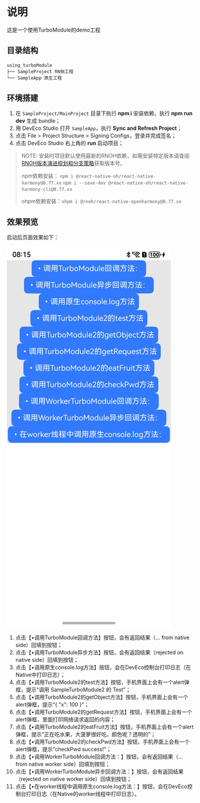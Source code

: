 # 说明

这是一个使用TurboModule的demo工程

## 目录结构

```md
using_turboModule
├── SampleProject RN侧工程
└── SampleApp 原生工程
```

## 环境搭建

1. 在 `SampleProject/MainProject` 目录下执行 **npm i** 安装依赖，执行 **npm run dev** 生成 bundle；
2. 用 DevEco Studio 打开 `SampleApp`，执行 **Sync and Refresh Project**；
3. 点击 File > Project Structure > Signing Configs，登录并完成签名；
4. 点击 DevEco Studio 右上角的 **run** 启动项目；

> NOTE: 安装时项目默认使用最新的RNOH依赖，如需安装特定版本请查阅[RNOH版本演进规划和分支策略](https://gitcode.com/openharmony-sig/ohos_react_native/wiki/RNOH版本演进规划和分支策略.md)获取版本号。
> 
> npm依赖安装： `npm i @react-native-oh/react-native-harmony@0.77.xx` `npm i --save-dev @react-native-oh/react-native-harmony-cli@0.77.xx`
> 
> ohpm依赖安装：`ohpm i @rnoh/react-native-openharmony@0.77.xx`

## 效果预览

启动后页面效果如下：

![using_turboModule运行界面](./screenshots/Screenshot.jpeg)

1. 点击【•调用TurboModule回调方法】按钮，会有返回结果（... from native side）回填到按钮；
1. 点击【•调用TurboModule异步方法】按钮，会有返回结果（rejected on native side）回填到按钮；
1. 点击【•调用原生console.log方法】按钮，会在DevEco控制台打印日志（在Native中打印日志）；
1. 点击【•调用TurboModule2的test方法】按钮，手机界面上会有一个alert弹框，提示“调用 SampleTurboModule2 的 Test”；
1. 点击【•调用TurboModule2的getObject方法】按钮，手机界面上会有一个alert弹框，提示“{ "x": 100 }”；
1. 点击【•调用TurboModule2的getRequest方法】按钮，手机界面上会有一个alert弹框，里面打印网络请求返回的内容；
1. 点击【•调用TurboModule2的eatFruit方法】按钮，手机界面上会有一个alert弹框，提示“正在吃水果，大菠萝很好吃。颜色呢？透明的”；
1. 点击【•调用TurboModule2的checkPwd方法】按钮，手机界面上会有一个alert弹框，提示“checkPwd success!”；
1. 点击【•调用WorkerTurboModule回调方法：】按钮，会有返回结果（... from native worker side）回填到按钮；
1. 点击【•调用WorkerTurboModule异步回调方法：】按钮，会有返回结果（rejected on native worker side）回填到按钮；
1. 点击【•在worker线程中调用原生console.log方法：】按钮，会在DevEco控制台打印日志（在Native的worker线程中打印日志）。
